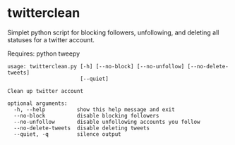 # twitterclean
Simplet python script for blocking followers, unfollowing, and deleting all statuses for a twitter account. 

Requires:
python
tweepy

```
usage: twitterclean.py [-h] [--no-block] [--no-unfollow] [--no-delete-tweets]
                       [--quiet]

Clean up twitter account

optional arguments:
  -h, --help          show this help message and exit
  --no-block          disable blocking followers
  --no-unfollow       disable unfollowing accounts you follow
  --no-delete-tweets  disable deleting tweets
  --quiet, -q         silence output
```
